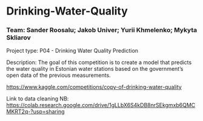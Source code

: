 # Drinking-Water-Quality
### Team: Sander Roosalu; Jakob Univer; Yurii Khmelenko; Mykyta Skliarov

Project type: P04 - Drinking Water Quality Prediction

Description: The goal of this competition is to create a model that predicts the water quality in Estonian water stations based on the government’s open data of the previous measurements.

https://www.kaggle.com/competitions/copy-of-drinking-water-quality

Link to data cleaning NB: https://colab.research.google.com/drive/1gLLbX6S4kDB8nrSEkgmxb6QMCMKRT2q-?usp=sharing
